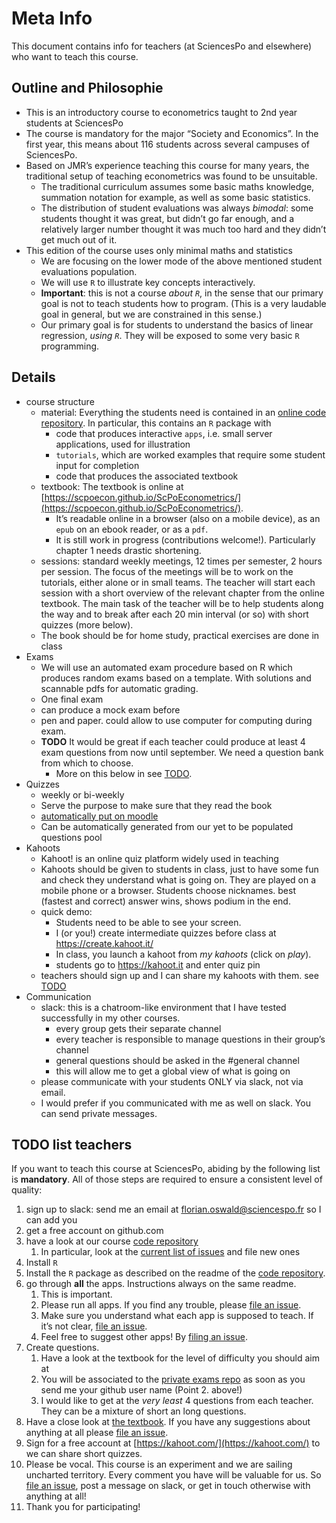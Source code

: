 
# Meta Info

This document contains info for teachers (at SciencesPo and elsewhere) who want to teach this course.

## Outline and Philosophie

* This is an introductory course to econometrics taught to 2nd year students at SciencesPo
* The course is mandatory for the major “Society and Economics”. In the first year, this means about 116 students across several campuses of SciencesPo.
* Based on JMR’s experience teaching this course for many years, the traditional setup of teaching econometrics was found to be unsuitable. 
	* The traditional curriculum assumes some basic maths knowledge, summation notation for example, as well as some basic statistics.
	* The distribution of student evaluations was always *bimodal*: some students thought it was great, but didn’t go far enough, and a relatively larger number thought it was much too hard and they didn’t get much out of it.
* This edition of the course uses only minimal maths and statistics
	* We are focusing on the lower mode of the above mentioned student evaluations population.
	* We will use `R` to illustrate key concepts interactively.
	* **Important**: this is not a course *about `R`*, in the sense that our primary goal is not to teach students how to program. (This is a very laudable goal in general, but we are constrained in this sense.) 
	* Our primary goal is for students to understand the basics of linear regression, *using `R`*. They will be exposed to some very basic `R` programming.

## Details

* course structure
    * material: Everything the students need is contained in an [online code repository](https://github.com/ScPoEcon/ScPoEconometrics). In particular, this contains an `R` package with
	    * code that produces interactive `apps`, i.e. small server applications, used for illustration
	    * `tutorials`, which are worked examples that require some student input for completion
	    * code that produces the associated textbook
    * textbook: The textbook is online at [https://scpoecon.github.io/ScPoEconometrics/](https://scpoecon.github.io/ScPoEconometrics/). 
	    * It’s readable online in a browser (also on a mobile device), as an `epub` on an ebook reader, or as a `pdf`. 
	    * It is still work in progress (contributions welcome!). Particularly chapter 1 needs drastic shortening.
    * sessions: standard weekly meetings, 12 times per semester, 2 hours per session. The focus of the meetings will be to work on the tutorials, either alone or in small teams. The teacher will start each session with a short overview of the relevant chapter from the online textbook. The main task of the teacher will be to help students along the way and to break after each 20 min interval (or so) with short quizzes (more below).
    * The book should be for home study, practical exercises are done in class
* Exams
	* We will use an automated exam procedure based on R which produces random exams based on a template. With solutions and scannable pdfs for automatic grading.
    * One final exam
    * can produce a mock exam before
    * pen and paper. could allow to use computer for computing during exam.
    * **TODO** It would be great if each teacher could produce at least 4 exam questions from now until september. We need a question bank from which to choose. 
	    * More on this below in see [TODO](#todo-list-teachers).
* Quizzes
    * weekly or bi-weekly
    * Serve the purpose to make sure that they read the book
    * [automatically put on moodle](https://moodle.sciences-po.fr/mod/quiz/view.php?id=114720)
    * Can be automatically generated from our yet to be populated questions pool
* Kahoots
	* Kahoot! is an online quiz platform widely used in teaching
	* Kahoots should be given to students in class, just to have some fun and check they understand what is going on. They are played on a mobile phone or a browser. Students choose nicknames. best (fastest and correct) answer wins, shows podium in the end.
	* quick demo:
		* Students need to be able to see your screen.
    	* I (or you!) create intermediate quizzes before class at https://create.kahoot.it/
    	* In class, you launch a kahoot from *my kahoots* (click on *play*).
    	* students go to https://kahoot.it and enter quiz pin
    * teachers should sign up and I can share my kahoots with them. see [TODO](#todo-list-teachers)
* Communication
    * slack: this is a chatroom-like environment that I have tested successfully in my other courses. 
    	* every group gets their separate channel
    	* every teacher is responsible to manage questions in their group’s channel
    	* general questions should be asked in the #general channel
    	* this will allow me to get a global view of what is going on
    * please communicate with your students ONLY via slack, not via email.
    * I would prefer if you communicated with me as well on slack. You can send private messages.

## TODO list teachers

If you want to teach this course at SciencesPo, abiding by the following list is **mandatory**. All of those steps are required to ensure a consistent level of quality:

1. sign up to slack: send me an email at florian.oswald@sciencespo.fr so I can add you
2. get a free account on github.com
3. have a look at our course [code repository](https://github.com/ScPoEcon/ScPoEconometrics)
	1. In particular, look at the [current list of issues](https://github.com/ScPoEcon/ScPoEconometrics/issues) and file new ones
4. Install `R`
5. Install the `R` package as described on the readme of the [code repository](https://github.com/ScPoEcon/ScPoEconometrics).
6. go through **all** the apps. Instructions always on the same readme.
	1. This is important. 
	2. Please run all apps. If you find any trouble, please [file an issue](https://github.com/ScPoEcon/ScPoEconometrics/issues).
	3. Make sure you understand what each app is supposed to teach. If it’s not clear, [file an issue](https://github.com/ScPoEcon/ScPoEconometrics/issues).
	4. Feel free to suggest other apps! By [filing an issue](https://github.com/ScPoEcon/ScPoEconometrics/issues).
7. Create questions. 
	1. Have a look at the textbook for the level of difficulty you should aim at
	2. You will be associated to the [private exams repo](https://github.com/floswald/ScPoMetricsExams) as soon as you send me your github user name (Point 2. above!)
	3. I would like to get at the *very least* 4 questions from each teacher. They can be a mixture of short an long questions. 
8. Have a close look at [the textbook](https://scpoecon.github.io/ScPoEconometrics/). If you have any suggestions about anything at all please [file an issue](https://github.com/ScPoEcon/ScPoEconometrics/issues).
9. Sign for a free account at [https://kahoot.com/](https://kahoot.com/) to we can share short quizzes.
10. Please be vocal. This course is an experiment and we are sailing uncharted territory. Every comment you have will be valuable for us. So [file an issue](https://github.com/ScPoEcon/ScPoEconometrics/issues), post a message on slack, or get in touch otherwise with anything at all!
11. Thank you for participating!
